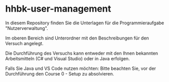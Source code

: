 # hhbk-user-management

In diesem Repository finden Sie die Unterlagen für die Programmieraufgabe "Nutzerverwaltung".

Im oberen Bereich sind Unterordner mit den Beschreibungen für den Versuch angelegt.

Die Durchführung des Versuchs kann entweder mit den Ihnen bekannten Arbeitsmitteln (C# und Visual Studio) oder in Java erfolgen.

Falls Sie Java und VS Code nutzen möchten: Bitte beachten Sie, vor der Durchführung den Course 0 - Setup zu absolvieren.
